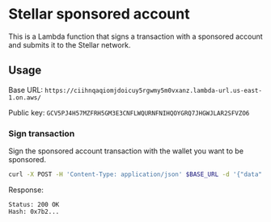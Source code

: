 # Stellar sponsored account

This is a Lambda function that signs a transaction with a sponsored account and submits it to the Stellar network.

## Usage

Base URL: `https://ciihnqaqiomjdoicuy5rgwmy5m0vxanz.lambda-url.us-east-1.on.aws/`

Public key: `GCV5PJ4H57MZFRH5GM3E3CNFLWQURNFNIHQOYGRQ7JHGWJLAR2SFVZO6`

### Sign transaction

Sign the sponsored account transaction with the wallet you want to be sponsored.

```bash
curl -X POST -H 'Content-Type: application/json' $BASE_URL -d '{"data": "AAA..."}'
```

Response:

```text
Status: 200 OK
Hash: 0x7b2...
```
